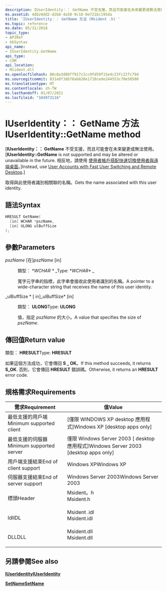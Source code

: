 ```yaml
---
description: IUserIdentity：： GetName 不受支援，而且可能會在未來變更或無法使用。 相反地，請使用使用者帳戶搭配快速切換使用者與遠端桌面。
ms.assetid: 4db24dd2-d2b8-4a58-9c16-0e721bc195da
title: 'IUserIdentity：： GetName 方法 (Msident .h) '
ms.topic: reference
ms.date: 05/31/2018
topic_type:
- APIRef
- kbSyntax
api_name:
- IUserIdentity.GetName
api_type:
- COM
api_location:
- Msident.dll
ms.openlocfilehash: 88c0a3d08ff917c2cc9fd59f15e4c23fc22fc79d
ms.sourcegitcommit: 831e8f3db78ab820e1710cede244553c70e50500
ms.translationtype: HT
ms.contentlocale: zh-TW
ms.lasthandoff: 01/07/2021
ms.locfileid: "104973116"
---
```

# <a name="iuseridentitygetname-method"></a><span data-ttu-id="d1cd2-104">IUserIdentity：： GetName 方法</span><span class="sxs-lookup"><span data-stu-id="d1cd2-104">IUserIdentity::GetName method</span></span>

<span data-ttu-id="d1cd2-105">\[**IUserIdentity：： GetName** 不受支援，而且可能會在未來變更或無法使用。</span><span class="sxs-lookup"><span data-stu-id="d1cd2-105">\[**IUserIdentity::GetName** is not supported and may be altered or unavailable in the future.</span></span> <span data-ttu-id="d1cd2-106">相反地，請使用 [使用者帳戶搭配快速切換使用者與遠端桌面](fastuserswitching.md)。\]</span><span class="sxs-lookup"><span data-stu-id="d1cd2-106">Instead, use [User Accounts with Fast User Switching and Remote Desktop](fastuserswitching.md).\]</span></span>

<span data-ttu-id="d1cd2-107">取得與此使用者識別相關聯的名稱。</span><span class="sxs-lookup"><span data-stu-id="d1cd2-107">Gets the name associated with this user identity.</span></span>

## <a name="syntax"></a><span data-ttu-id="d1cd2-108">語法</span><span class="sxs-lookup"><span data-stu-id="d1cd2-108">Syntax</span></span>


```C++
HRESULT GetName(
  [in] WCHAR *pszName,
  [in] ULONG ulBuffSize
);
```



## <a name="parameters"></a><span data-ttu-id="d1cd2-109">參數</span><span class="sxs-lookup"><span data-stu-id="d1cd2-109">Parameters</span></span>

<dl> <dt>

<span data-ttu-id="d1cd2-110">*pszName* \[在\]</span><span class="sxs-lookup"><span data-stu-id="d1cd2-110">*pszName* \[in\]</span></span>
</dt> <dd>

<span data-ttu-id="d1cd2-111">類型： \**WCHAR \** _</span><span class="sxs-lookup"><span data-stu-id="d1cd2-111">Type: \**WCHAR\** _</span></span>

<span data-ttu-id="d1cd2-112">寬字元字串的指標，此字串會接收此使用者識別的名稱。</span><span class="sxs-lookup"><span data-stu-id="d1cd2-112">A pointer to a wide-character string that receives the name of this user identity.</span></span>

</dd> <dt>

<span data-ttu-id="d1cd2-113">_ulBuffSize \* \[ in\]</span><span class="sxs-lookup"><span data-stu-id="d1cd2-113">_ulBuffSize\* \[in\]</span></span>
</dt> <dd>

<span data-ttu-id="d1cd2-114">類型： **ULONG**</span><span class="sxs-lookup"><span data-stu-id="d1cd2-114">Type: **ULONG**</span></span>

<span data-ttu-id="d1cd2-115">值，指定 *pszName* 的大小。</span><span class="sxs-lookup"><span data-stu-id="d1cd2-115">A value that specifies the size of *pszName*.</span></span>

</dd> </dl>

## <a name="return-value"></a><span data-ttu-id="d1cd2-116">傳回值</span><span class="sxs-lookup"><span data-stu-id="d1cd2-116">Return value</span></span>

<span data-ttu-id="d1cd2-117">類型： **HRESULT**</span><span class="sxs-lookup"><span data-stu-id="d1cd2-117">Type: **HRESULT**</span></span>

<span data-ttu-id="d1cd2-118">如果這個方法成功，它會傳回 **S \_ OK**。</span><span class="sxs-lookup"><span data-stu-id="d1cd2-118">If this method succeeds, it returns **S\_OK**.</span></span> <span data-ttu-id="d1cd2-119">否則，它會傳回 **HRESULT** 錯誤碼。</span><span class="sxs-lookup"><span data-stu-id="d1cd2-119">Otherwise, it returns an **HRESULT** error code.</span></span>

## <a name="requirements"></a><span data-ttu-id="d1cd2-120">規格需求</span><span class="sxs-lookup"><span data-stu-id="d1cd2-120">Requirements</span></span>



| <span data-ttu-id="d1cd2-121">需求</span><span class="sxs-lookup"><span data-stu-id="d1cd2-121">Requirement</span></span> | <span data-ttu-id="d1cd2-122">值</span><span class="sxs-lookup"><span data-stu-id="d1cd2-122">Value</span></span> |
|-------------------------------------|----------------------------------------------------------------------------------------|
| <span data-ttu-id="d1cd2-123">最低支援的用戶端</span><span class="sxs-lookup"><span data-stu-id="d1cd2-123">Minimum supported client</span></span><br/> | <span data-ttu-id="d1cd2-124">\[僅限 WINDOWS XP desktop 應用程式\]</span><span class="sxs-lookup"><span data-stu-id="d1cd2-124">Windows XP \[desktop apps only\]</span></span><br/>                                            |
| <span data-ttu-id="d1cd2-125">最低支援的伺服器</span><span class="sxs-lookup"><span data-stu-id="d1cd2-125">Minimum supported server</span></span><br/> | <span data-ttu-id="d1cd2-126">僅限 Windows Server 2003 \[ desktop 應用程式\]</span><span class="sxs-lookup"><span data-stu-id="d1cd2-126">Windows Server 2003 \[desktop apps only\]</span></span><br/>                                   |
| <span data-ttu-id="d1cd2-127">用戶端支援結束</span><span class="sxs-lookup"><span data-stu-id="d1cd2-127">End of client support</span></span><br/>    | <span data-ttu-id="d1cd2-128">Windows XP</span><span class="sxs-lookup"><span data-stu-id="d1cd2-128">Windows XP</span></span><br/>                                                                  |
| <span data-ttu-id="d1cd2-129">伺服器支援結束</span><span class="sxs-lookup"><span data-stu-id="d1cd2-129">End of server support</span></span><br/>    | <span data-ttu-id="d1cd2-130">Windows Server 2003</span><span class="sxs-lookup"><span data-stu-id="d1cd2-130">Windows Server 2003</span></span><br/>                                                         |
| <span data-ttu-id="d1cd2-131">標頭</span><span class="sxs-lookup"><span data-stu-id="d1cd2-131">Header</span></span><br/>                   | <dl> <span data-ttu-id="d1cd2-132"><dt>Msident。h</dt></span><span class="sxs-lookup"><span data-stu-id="d1cd2-132"><dt>Msident.h</dt></span></span> </dl>   |
| <span data-ttu-id="d1cd2-133">Idl</span><span class="sxs-lookup"><span data-stu-id="d1cd2-133">IDL</span></span><br/>                      | <dl> <span data-ttu-id="d1cd2-134"><dt>Msident .idl</dt></span><span class="sxs-lookup"><span data-stu-id="d1cd2-134"><dt>Msident.idl</dt></span></span> </dl> |
| <span data-ttu-id="d1cd2-135">DLL</span><span class="sxs-lookup"><span data-stu-id="d1cd2-135">DLL</span></span><br/>                      | <dl> <span data-ttu-id="d1cd2-136"><dt>Msident.dll</dt></span><span class="sxs-lookup"><span data-stu-id="d1cd2-136"><dt>Msident.dll</dt></span></span> </dl> |



## <a name="see-also"></a><span data-ttu-id="d1cd2-137">另請參閱</span><span class="sxs-lookup"><span data-stu-id="d1cd2-137">See also</span></span>

<dl> <dt>

[<span data-ttu-id="d1cd2-138">**IUserIdentity**</span><span class="sxs-lookup"><span data-stu-id="d1cd2-138">**IUserIdentity**</span></span>](iuseridentity.md)
</dt> <dt>

[<span data-ttu-id="d1cd2-139">**SetName**</span><span class="sxs-lookup"><span data-stu-id="d1cd2-139">**SetName**</span></span>](iuseridentity2-setname.md)
</dt> </dl>

 

 




